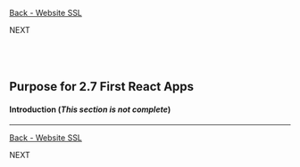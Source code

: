 <!-- ------------------------------------------------------------------------- -->

<div class="page-back">


[Back - Website SSL](/Setup/purposes/pfr0306_Setup-Website-SSL-Ubuntu.md)
</div><div class="page-next disabled">

NEXT
</div><div style="margin-top:35px">&nbsp;</div>

<!-- ------------------------------------------------------------------------- -->


## Purpose for 2.7 First React Apps

#### Introduction  (*This section is not complete*)
----



<!-- ------------------------------------------------------------------------- -->

<div class="page-back">

[Back - Website SSL](/Setup/purposes/pfr0306_Setup-Website-SSL-Ubuntu.md)
</div><div class="page-next disabled">

NEXT
</div>

<!-- ------------------------------------------------------------------------- -->